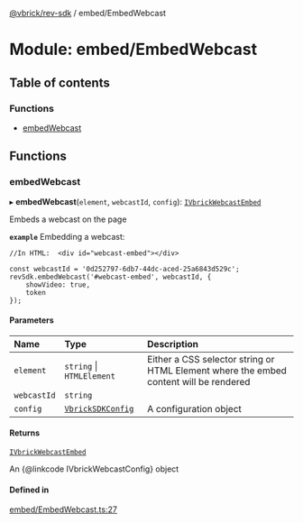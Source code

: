 [@vbrick/rev-sdk](../README.md) / embed/EmbedWebcast

# Module: embed/EmbedWebcast

## Table of contents

### Functions

- [embedWebcast](embed_EmbedWebcast.md#embedwebcast)

## Functions

### embedWebcast

▸ **embedWebcast**(`element`, `webcastId`, `config`): [`IVbrickWebcastEmbed`](../interfaces/embed_IVbrickApi.IVbrickWebcastEmbed.md)

Embeds a webcast on the page

**`example`**
Embedding a webcast:
```
//In HTML:  <div id="webcast-embed"></div>

const webcastId = '0d252797-6db7-44dc-aced-25a6843d529c';
revSdk.embedWebcast('#webcast-embed', webcastId, {
    showVideo: true,
    token
});
```

#### Parameters

| Name | Type | Description |
| :------ | :------ | :------ |
| `element` | `string` \| `HTMLElement` | Either a CSS selector string or HTML Element where the embed content will be rendered |
| `webcastId` | `string` |  |
| `config` | [`VbrickSDKConfig`](../interfaces/VbrickSDK.VbrickSDKConfig.md) | A configuration object |

#### Returns

[`IVbrickWebcastEmbed`](../interfaces/embed_IVbrickApi.IVbrickWebcastEmbed.md)

An {@linkcode IVbrickWebcastConfig} object

#### Defined in

[embed/EmbedWebcast.ts:27](https://github.com/vbrick/rev-sdk-js/blob/f31aed5/src/embed/EmbedWebcast.ts#L27)
